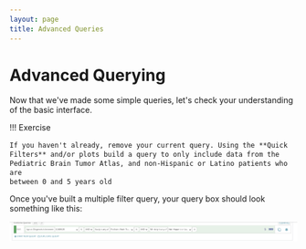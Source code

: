```yaml
---
layout: page
title: Advanced Queries
---
```


Advanced Querying
=================

Now that we've made some simple queries, let's check your
understanding of the basic interface.


!!! Exercise

    If you haven't already, remove your current query. Using the **Quick
    Filters** and/or plots build a query to only include data from the
    Pediatric Brain Tumor Atlas, and non-Hispanic or Latino patients who are
    between 0 and 5 years old


Once you've built a multiple filter query, your query box should look
something like this:

[![](../../images/KidsFirstPortal_20.png)](../../images/KidsFirstPortal_20.png "Multiple Filters")
